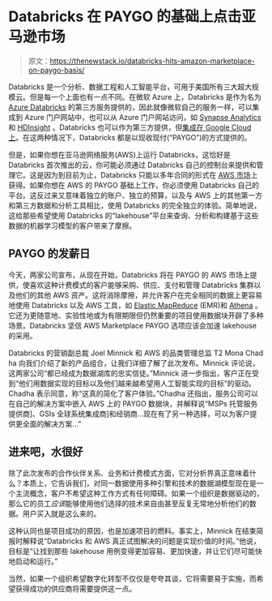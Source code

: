 # Databricks 在 PAYGO 的基础上点击亚马逊市场

> 原文：<https://thenewstack.io/databricks-hits-amazon-marketplace-on-paygo-basis/>

Databricks 是一个分析、数据工程和人工智能平台，可用于美国所有三大超大规模云。但是每一个上面也有一点不同。在微软 Azure 上，Databricks 是作为名为 [Azure Databricks](https://azure.microsoft.com/services/databricks/) 的第三方服务提供的，因此就像微软自己的服务一样，可以集成到 Azure 门户网站中，也可以从 Azure 门户网站访问，如 [Synapse Analytics](https://azure.microsoft.com/services/synapse-analytics/) 和 [HDInsight](https://azure.microsoft.com/services/hdinsight/) 。Databricks 也可以作为第三方提供，但[集成在 Google Cloud 上](https://cloud.google.com/databricks)。在这两种情况下，Databricks 都是以现收现付(“PAYGO”)的方式提供的。

但是，如果你想在亚马逊网络服务(AWS)上运行 Databricks，这恰好是 Databricks 首次推出的云，你可能必须通过 Databricks 自己的控制台来提供和管理它。这是因为到目前为止，Databricks 只能以多年合同的形式在 [AWS 市场](https://aws.amazon.com/marketplace/)上获得。如果你想在 AWS 的 PAYGO 基础上工作，你必须使用 Databricks 自己的平台。这反过来又意味着独立的账户、独立的预算，以及与 AWS 上的其他第一方和第三方数据和分析工具相比，使用 Databricks 的完全独立的体验。简单地说，这给那些希望使用 Databricks 的“lakehouse”平台来查询、分析和构建基于这些数据的机器学习模型的客户带来了摩擦。

## PAYGO 的发薪日

今天，两家公司宣布，从现在开始，Databricks 将在 PAYGO 的 AWS 市场上提供，使喜欢这种计费模式的客户能够采购、供应、支付和管理 Databricks 集群以及他们的其他 AWS 资产。这将消除摩擦，并允许客户在完全相同的数据上更容易地使用 Databricks 以及 AWS 工具，如 [Elastic MapReduce](https://aws.amazon.com/emr/) (EMR)和 [Athena](https://aws.amazon.com/athena/) 。它还为更随意地、实验性地或为有限期限但仍然重要的项目使用数据块开辟了多种场景。Databricks 坚信 AWS Marketplace PAYGO 选项应该会加速 lakehouse 的采用。

Databricks 的营销副总裁 Joel Minnick 和 AWS 的品类管理总监 T2 Mona Chad ha 向我们介绍了新的产品组合，让我们详细了解了此次发布。Minnick 评论说，这两家公司“都已经成为数据湖库的忠实信徒。”Minnick 进一步指出，客户正在受到“他们用数据实现的目标以及他们越来越希望用人工智能实现的目标”的驱动。Chadha 表示同意，称“这真的简化了客户体验。”Chadha 还指出，服务公司可以在自己的解决方案中嵌入 AWS 上的 PAYGO 数据块，并解释说“MSPs 托管服务提供商]、GSIs 全球系统集成商]和经销商…现在有了另一种选择，可以为客户提供更全面的解决方案…”

## **进来吧，水很好**

除了此次发布的合作伙伴关系、业务和计费模式方面，它对分析界真正意味着什么？本质上，它告诉我们，对同一数据使用多种引擎和技术的数据湖模型现在是一个主流概念，客户不希望这种工作方式有任何障碍。如果一个组织是数据驱动的，那么它的员工*应该*能够使用他们选择的技术来自由甚至反复无常地分析他们的数据。用户买入就是这么来的。

这种认同也是项目成功的原因，也是加速项目的燃料。事实上，Minnick 在结束简报时解释说“Databricks 和 AWS 真正试图解决的问题是实现价值的时间。”他说，目标是“让找到那些 lakehouse 用例变得更加容易、更加快速，并让它们尽可能快地启动和运行。”

当然，如果一个组织希望数字化转型不仅仅是夸夸其谈，它将需要易于实施，而希望获得成功的供应商将需要提供这一点。

<svg xmlns:xlink="http://www.w3.org/1999/xlink" viewBox="0 0 68 31" version="1.1"><title>Group</title> <desc>Created with Sketch.</desc></svg>